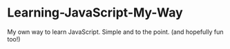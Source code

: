 # Learning-JavaScript-My-Way
My own way to learn JavaScript. Simple and to the point. (and hopefully fun too!)

